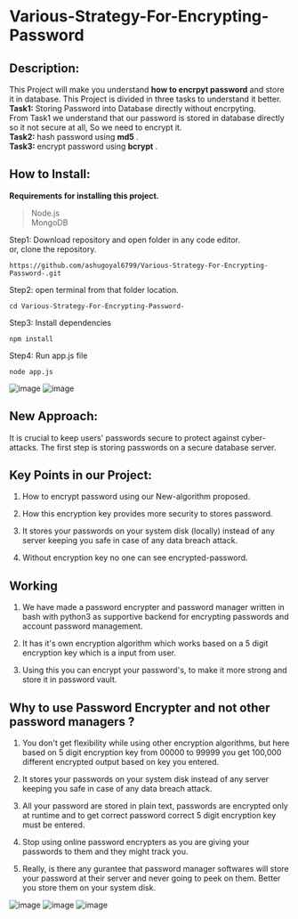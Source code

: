 # Various-Strategy-For-Encrypting-Password

## Description:
This Project will make you understand **how to encrpyt password** and store it in database. This Project is divided in three tasks to understand it better. </br>
**Task1:** Storing Password into Database directly without encrpyting.</br>
From Task1 we understand that our password is stored in database directly so it not secure at all, So we need to encrypt it. </br>
**Task2:** hash password using **md5** .</br>
**Task3:** encrypt password using **bcrypt** .

### 

## How to Install:
**Requirements for installing this project.**</br>
> Node.js </br>
> MongoDB


Step1: Download repository and open folder in any code editor. </br>
or, clone the repository.
```
https://github.com/ashugoyal6799/Various-Strategy-For-Encrypting-Password-.git
```
Step2: open terminal from that folder location.
```
cd Various-Strategy-For-Encrypting-Password-
```
Step3: Install dependencies 
```
npm install
```
Step4: Run app.js file
```
node app.js
```
![image](https://user-images.githubusercontent.com/49397471/127640419-1f74ac12-0c8b-447a-b03f-5b4536c3cf87.png)
![image](https://user-images.githubusercontent.com/49397471/127640798-1defaabb-7bb2-4b12-9285-51e9a5b000b5.png)

## New Approach:

It is crucial to keep users' passwords secure to protect against cyber-attacks. The first step is storing passwords on a secure database server.

## Key Points in our Project:


1. How to encrypt password using our New-algorithm proposed.

2. How this encryption key provides more security to stores password.

3. It stores your passwords on your system disk (locally) instead of any server keeping you safe in case of any data breach attack.

4. Without encryption key no one can see encrypted-password.

## Working

1. We have made a password encrypter and password manager written in bash with python3 as supportive backend for encrypting passwords and account password management.

2. It has it's own encryption algorithm which works based on a 5 digit encryption key which is a input from user.

3. Using this you can encrypt your password's, to make it more strong and store it in password vault.

## Why to use Password Encrypter and not other password managers ?

1. You don't get flexibility while using other encryption algorithms, but here based on 5 digit encryption key from 00000 to 99999 you get 100,000 different encrypted output based on key you entered.

2. It stores your passwords on your system disk instead of any server keeping you safe in case of any data breach attack.

3. All your password are stored in plain text, passwords are encrypted only at runtime and to get correct password correct 5 digit encryption key must be entered.

4. Stop using online password encrypters as you are giving your passwords to them and they might track you.

5. Really, is there any gurantee that password manager softwares will store your password at their server and never going to peek on them. Better you store them on your system disk.

<!-- ![image](https://user-images.githubusercontent.com/49397471/127640546-e9eb4328-b588-4064-af53-07b5bd611b6c.png)
![image](https://user-images.githubusercontent.com/49397471/127640563-12bfd011-cfd8-4604-86e7-eddebd2e4ff8.png)
![image](https://user-images.githubusercontent.com/49397471/127640580-69d38e66-5c8f-467f-9b9e-ac2e5b37aca9.png)
![image](https://user-images.githubusercontent.com/49397471/127640594-3dca71af-981d-4952-b7c9-4a682d7ba6a6.png)

![image](https://user-images.githubusercontent.com/49397471/127640759-853c9961-95b3-4edb-89c4-d50f0547f3c9.png)
![image](https://user-images.githubusercontent.com/49397471/127640771-d0bb22f1-3362-4c01-a396-d05329578ed8.png)

![image](https://user-images.githubusercontent.com/49397471/127640898-12f92482-b269-4d36-8370-2b1dfccb0d47.png)
![image](https://user-images.githubusercontent.com/49397471/127640910-1cadd58d-a618-47c4-894f-c58ed9fe1eb3.png)

![image](https://user-images.githubusercontent.com/49397471/127640965-bddfd0fb-3acb-4cd5-94f9-0890e97b49d5.png) -->

![image](https://user-images.githubusercontent.com/49397471/127653058-40f1ee0a-c0ab-4541-a45a-610d626521e8.png)
![image](https://user-images.githubusercontent.com/49397471/127653167-7243496f-ab49-4e62-8a10-f6a29623f4e2.png)
![image](https://user-images.githubusercontent.com/49397471/127653225-7aa8e991-1642-4424-bd8a-d6270b3caf6d.png)
